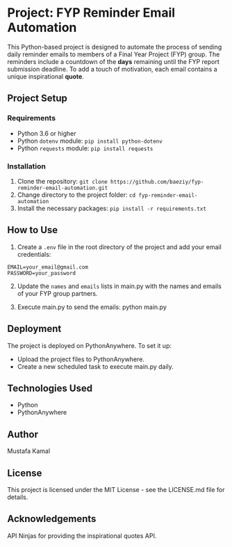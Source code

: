 # Project: FYP Reminder Email Automation

This Python-based project is designed to automate the process of sending daily reminder emails to members of a Final Year Project (FYP) group. The reminders include a countdown of the __days__ remaining until the FYP report submission deadline. To add a touch of motivation, each email contains a unique inspirational __quote__.

## Project Setup

### Requirements

- Python 3.6 or higher
- Python `dotenv` module: `pip install python-dotenv`
- Python `requests` module: `pip install requests`

### Installation

1. Clone the repository: `git clone https://github.com/baeziy/fyp-reminder-email-automation.git`
2. Change directory to the project folder: `cd fyp-reminder-email-automation`
3. Install the necessary packages: `pip install -r requirements.txt`

## How to Use

1. Create a `.env` file in the root directory of the project and add your email credentials:

```env
EMAIL=your_email@gmail.com
PASSWORD=your_password
```
2. Update the `names` and `emails` lists in main.py with the names and emails of your FYP group partners.

1. Execute main.py to send the emails: python main.py

## Deployment
The project is deployed on PythonAnywhere. To set it up:

* Upload the project files to PythonAnywhere.
* Create a new scheduled task to execute main.py daily.
## Technologies Used
* Python
* PythonAnywhere
## Author
Mustafa Kamal
## License
This project is licensed under the MIT License - see the LICENSE.md file for details.

## Acknowledgements
API Ninjas for providing the inspirational quotes API.
